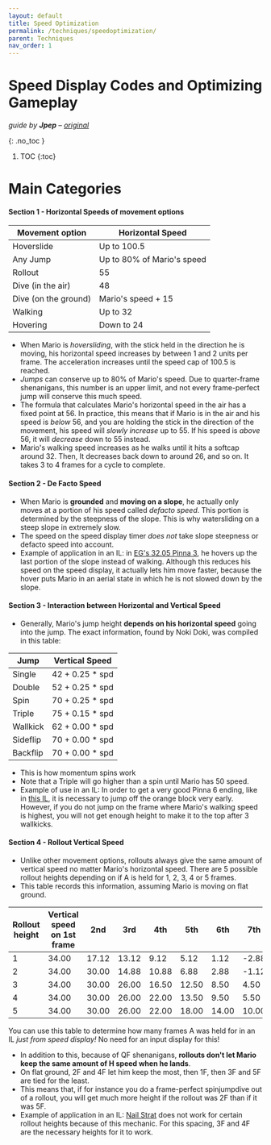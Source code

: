 ```yaml
---
layout: default
title: Speed Optimization
permalink: /techniques/speedoptimization/
parent: Techniques
nav_order: 1
---
```

# Speed Display Codes and Optimizing Gameplay

*guide by **Jpep** – [original](https://gist.github.com/JpepWasTaken/e8c2eec244e919f527f651f8fe4bdb29)*

{: .no_toc }

1. TOC
{:toc}

# Main Categories 
#### Section 1 - Horizontal Speeds of movement options

| Movement option  | Horizontal Speed |
|---|---|
| Hoverslide  | Up to 100.5  |
| Any Jump  | Up to 80% of Mario's speed  |
| Rollout  | 55 |
| Dive (in the air)  | 48 |
| Dive (on the ground)  | Mario's speed + 15  |
| Walking  | Up to 32 |
| Hovering  | Down to 24  |

- When Mario is *hoversliding*, with the stick held in the direction he is moving, his horizontal speed increases by between 1 and 2 units per frame. The acceleration increases until the speed cap of 100.5 is reached.
- *Jumps* can conserve up to 80% of Mario's speed. Due to quarter-frame shenanigans, this number is an upper limit, and not every frame-perfect jump will conserve this much speed.
- The formula that calculates Mario's horizontal speed in the air has a fixed point at 56. In practice, this means that if Mario is in the air and his speed is *below* 56, and you are holding the stick in the direction of the movement, his speed will *slowly increase* up to 55. If his speed is *above* 56, it will *decrease* down to 55 instead.
- Mario's walking speed increases as he walks until it hits a softcap around 32. Then, It decreases back down to around 26, and so on. It takes 3 to 4 frames for a cycle to complete.



#### Section 2 - De Facto Speed

- When Mario is **grounded** and **moving on a slope**, he actually only moves at a portion of his speed called *defacto speed*. This portion is determined by the steepness of the slope. This is why watersliding on a steep slope in extremely slow.
- The speed on the speed display timer *does not* take slope steepness or defacto speed into account.
- Example of application in an IL: in [EG's 32.05 Pinna 3](https://youtu.be/WMAIWI7fkvw?t=24), he hovers up the last portion of the slope instead of walking. Although this reduces his speed on the speed display, it actually lets him move faster, because the hover puts Mario in an aerial state in which he is not slowed down by the slope.



#### Section 3 - Interaction between Horizontal and Vertical Speed

- Generally, Mario's jump height **depends on his horizontal speed** going into the jump. The exact information, found by Noki Doki, was compiled in this table:

|Jump  | Vertical Speed |
|-|-|
| Single | 42 + 0.25 * spd |
| Double | 52 + 0.25 * spd |
| Spin | 70 + 0.25 * spd |
| Triple | 75 + 0.15 * spd |
| Wallkick | 62 + 0.00 * spd |
| Sideflip | 70 + 0.00 * spd |
| Backflip | 70 + 0.00 * spd |

- This is how momentum spins work
- Note that a Triple will go higher than a spin until Mario has 50 speed.
- Example of use in an IL: In order to get a very good Pinna 6 ending, like in [this IL](https://youtu.be/rYumf09Xt5Y?t=22), it is necessary to jump off the orange block very early. However, if you do not jump on the frame where Mario's walking speed is highest, you will not get enough height to make it to the top after 3 wallkicks.

#### Section 4 - Rollout Vertical Speed

- Unlike other movement options, rollouts always give the same amount of vertical speed no matter Mario's horizontal speed. There are 5 possible rollout heights depending on if A is held for 1, 2, 3, 4 or 5 frames.
- This table records this information, assuming Mario is moving on flat ground.

| Rollout height  | Vertical speed on 1st frame  | 2nd  | 3rd  | 4th  | 5th  | 6th  | 7th  | 8th  | 9th  | 10th  | 11th  | 12th  | 13th  | 14th  | 15th | 16th | 17th | 18th | 19th | 20th |
|---|---|---|---|---|---|---|---|---|---|---|---|---|---|---|---|---|---|---|---|---|
| 1  | 34.00  | 17.12  | 13.12  | 9.12  | 5.12  | 1.12  | -2.88  | -6.88  | -10.88  | -14.88  | -18.88  | -22.88  | -26.88  | (land)  | 0.00  | 0.00  | 0.00 | 0.00  | 0.00 | 0.00 |
| 2  | 34.00  | 30.00  | 14.88  | 10.88  | 6.88  | 2.88  | -1.12  | -5.12  | -9.12  | -13.12  | -17.12  | -21.12  | -25.12  | -29.12  | (land) | 0.00  | 0.00  | 0.00 | 0.00  | 0.00  |
| 3  | 34.00 | 30.00  | 26.00  | 16.50  | 12.50  | 8.50  | 4.50  | 0.50  | -3.50  | -7.50  | -11.50  | -15.50  | -19.50  | -23.50  | -27.50 | -31.50  | -36.50  | (land) | 0.00  | 0.00  |
| 4  | 34.00  | 30.00  | 26.00  | 22.00  | 13.50  | 9.50  | 5.50  | 1.50  | -2.50  | -6.50  | -10.50  | -14.50  | -18.50  | -22.50  | -26.50 | -30.50  | -34.50  | (land) | 0.00  | 0.00 |
| 5  | 34.00  | 30.00  | 26.00  | 22.00  | 18.00  | 14.00  | 10.00  | 6.00  | 2.00  | -2.00  | -6.00  | -10.00  | -14.00  | -18.00  | -22.00 | -26.00  | -30.00  | -34.00 | -38.00  | (land)  |

You can use this table to determine how many frames A was held for in an IL *just from speed display!* No need for an input display for this!

- In addition to this, because of QF shenanigans, **rollouts don't let Mario keep the same amount of H speed when he lands**.
- On flat ground, 2F and 4F let him keep the most, then 1F, then 3F and 5F are tied for the least.
- This means that, if for instance you do a frame-perfect spinjumpdive out of a rollout, you will get much more height if the rollout was 2F than if it was 5F.
- Example of application in an IL: [Nail Strat](https://youtu.be/Y3ZF3DXhJ8I?t=21) does not work for certain rollout heights because of this mechanic. For this spacing, 3F and 4F are the necessary heights for it to work.
